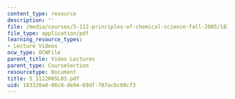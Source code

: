 ```yaml
---
content_type: resource
description: ''
file: /media/courses/5-112-principles-of-chemical-science-fall-2005/183320a006c8de9469df787acbc09cf3_5_1122005L03.pdf
file_type: application/pdf
learning_resource_types:
- Lecture Videos
ocw_type: OCWFile
parent_title: Video Lectures
parent_type: CourseSection
resourcetype: Document
title: 5_1122005L03.pdf
uid: 183320a0-06c8-de94-69df-787acbc09cf3
---
```

